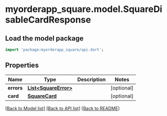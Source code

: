 # myorderapp_square.model.SquareDisableCardResponse

## Load the model package
```dart
import 'package:myorderapp_square/api.dart';
```

## Properties
Name | Type | Description | Notes
------------ | ------------- | ------------- | -------------
**errors** | [**List&lt;SquareError&gt;**](SquareError.md) |  | [optional] 
**card** | [**SquareCard**](SquareCard.md) |  | [optional] 

[[Back to Model list]](../README.md#documentation-for-models) [[Back to API list]](../README.md#documentation-for-api-endpoints) [[Back to README]](../README.md)


